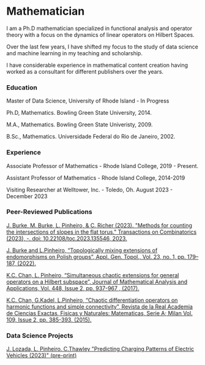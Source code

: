 # Mathematician 

I am a Ph.D mathematician specialized in functional analysis and operator theory with a focus on the dynamics of linear operators on Hilbert Spaces.  

Over the last few years, I have shifted my focus to the study of data science and machine learning in my teaching and scholarship.  

I  have considerable experience in mathematical content creation having worked as a consultant for different publishers over the years.

### Education

Master of Data Science, University of Rhode Island - In Progress 

Ph.D, Mathematics.  Bowling Green State University, 2014.

M.A., Mathematics. Bowling Green State Univeristy, 2009.

B.Sc., Mathematics. Universidade Federal do Rio de Janeiro, 2002.

### Experience

Associate Professor of Mathematics - Rhode Island College, 2019 - Present. 

Assistant Professor of Mathematics - Rhode Island College, 2014-2019

Visiting Researcher at Welltower, Inc. - Toledo, Oh.  August 2023 - December 2023

### Peer-Reviewed Publications

[J. Burke, M. Burke, L. Pinheiro, & C. Richer (2023). "Methods for counting the intersections of slopes in the flat torus." Transactions on Combinatorics (2023), -. doi: 10.22108/toc.2023.135546, 2023.](https://toc.ui.ac.ir/article_27773_5c824a257fe0d279edecdab4f38dbfe4.pdf)

[J. Burke and L.Pinheiro, “Topologically mixing extensions of endomorphisms on Polish groups”, Appl. Gen. Topol., Vol. 23, no. 1, pp. 179–187, (2022).](https://polipapers.upv.es/index.php/AGT/article/view/15187/14884)

[K.C. Chan, L. Pinheiro, “Simultaneous chaotic extensions for general operators on a Hilbert subspace”, Journal of Mathematical Analysis and Applications, Vol. 448, Issue 2, pp. 937-967 , (2017).](https://www.sciencedirect.com/science/article/pii/S0022247X16307247)

[K.C. Chan,  G.Kadel, L.Pinheiro, “Chaotic differentiation operators on harmonic functions and simple connectivity”, Revista de la Real Academia de Ciencias Exactas, Fisicas y Naturales: Matematicas, Serie A; Milan Vol. 109, Issue 2, pp. 385-393, (2015).](https://link.springer.com/article/10.1007/s13398-014-0188-0)

### Data Science Projects

[J. Lozada, L. Pinheiro. C.Thawley  "Predicting Charging Patterns of Electric Vehicles (2023)" (pre-print)](lozadaPinheiroThawley.pdf)

